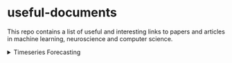 # useful-documents
This repo contains a list of useful and interesting links to papers and articles in machine learning, neuroscience and computer science.

<details>
<summary> Timeseries Forecasting </summary>
<br>
  Temporal Fusion Transformers for Interpretable Multi-horizon Time Series Forecasting:
              https://paperswithcode.com/paper/temporal-fusion-transformers-for
</details>






